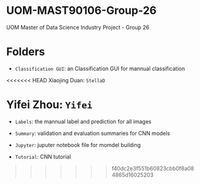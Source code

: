 # UOM-MAST90106-Group-26
UOM Master of Data Science Industry Project - Group 26

# Folders

* `Classification GUI`: an Classification GUI for mannual classification

<<<<<<< HEAD
Xiaojing Duan: `StellaD`

Yifei Zhou: `Yifei`
=======
* `Labels`: the mannual label and prediction for all images

* `Summary`: validation and evaluation summaries for CNN models

* `Jupyter`: juputer notebook file for momdel building

* `Tutorial`: CNN tutorial
>>>>>>> f40dc2e3f551b60823cbb0f8a084865d16025203

